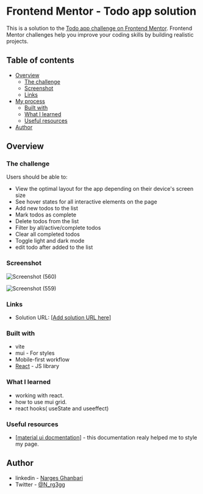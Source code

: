# Frontend Mentor - Todo app solution

This is a solution to the [Todo app challenge on Frontend Mentor](https://www.frontendmentor.io/challenges/todo-app-Su1_KokOW). Frontend Mentor challenges help you improve your coding skills by building realistic projects. 

## Table of contents

- [Overview](#overview)
  - [The challenge](#the-challenge)
  - [Screenshot](#screenshot)
  - [Links](#links)
- [My process](#my-process)
  - [Built with](#built-with)
  - [What I learned](#what-i-learned)
  - [Useful resources](#useful-resources)
- [Author](#author)



## Overview

### The challenge

Users should be able to:

- View the optimal layout for the app depending on their device's screen size
- See hover states for all interactive elements on the page
- Add new todos to the list
- Mark todos as complete
- Delete todos from the list
- Filter by all/active/complete todos
- Clear all completed todos
- Toggle light and dark mode
- edit todo after added to the list

### Screenshot


![Screenshot (560)](https://github.com/nargesghan/todo-using-mui/assets/72782438/5b3a9ca2-647d-4e24-a623-9fae6826aba0)



![Screenshot (559)](https://github.com/nargesghan/todo-using-mui/assets/72782438/59df3330-ecb1-489a-8334-c4ebfd041a14)

### Links

- Solution URL: [[Add solution URL here](https://github.com/nargesghan/todo-using-mui)]




### Built with

- vite
- mui - For styles
- Mobile-first workflow
- [React](https://reactjs.org/) - JS library




### What I learned
+ working with react.
+ how to use mui grid.
+ react hooks( useState and useeffect)





### Useful resources

- [[material ui docmentation](https://mui.com/)] - this documentation realy helped me to style my page.



## Author

- linkedin - [Narges Ghanbari](https://www.your-site.com)
- Twitter - [@N_rg3gg](https://www.twitter.com/N_rg3gg)




